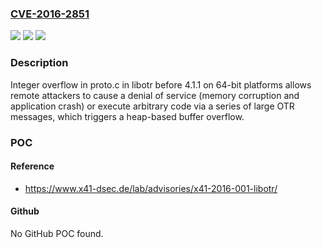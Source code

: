 ### [CVE-2016-2851](https://cve.mitre.org/cgi-bin/cvename.cgi?name=CVE-2016-2851)
![](https://img.shields.io/static/v1?label=Product&message=n%2Fa&color=blue)
![](https://img.shields.io/static/v1?label=Version&message=n%2Fa&color=blue)
![](https://img.shields.io/static/v1?label=Vulnerability&message=n%2Fa&color=brighgreen)

### Description

Integer overflow in proto.c in libotr before 4.1.1 on 64-bit platforms allows remote attackers to cause a denial of service (memory corruption and application crash) or execute arbitrary code via a series of large OTR messages, which triggers a heap-based buffer overflow.

### POC

#### Reference
- https://www.x41-dsec.de/lab/advisories/x41-2016-001-libotr/

#### Github
No GitHub POC found.

